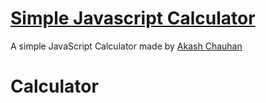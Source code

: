 # [Simple Javascript Calculator](https://github.com/akash-chauhan-07/Calculator) 

A simple JavaScript Calculator made by [Akash Chauhan](https://github.com/akash-chauhan-07)

# Calculator
